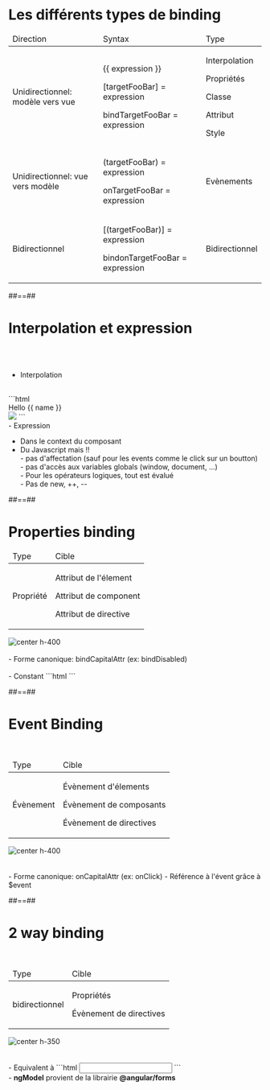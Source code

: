 <!-- .slide: class="sfeir-basic-slide" -->
# Les différents types de binding
<table>
    <thead>
        <tr>
            <td>Direction</td>
            <td>Syntax</td>
            <td>Type</td>
        </tr>
    </thead>
    <tbody>
        <tr>
            <td>Unidirectionnel: modèle vers vue</td>
            <td>
                <p>{{ expression }}</p>
                <p>[targetFooBar] = expression</p>
                <p>bindTargetFooBar = expression</p>
            </td>
            <td>
                <p>Interpolation</p>
                <p>Propriétés</p>
                <p>Classe</p>
                <p>Attribut</p>
                <p>Style</p>
            </td>
        </tr>
        <tr>
            <td>Unidirectionnel: vue vers modèle</td>
            <td>
                <p>(targetFooBar) = expression</p>
                <p>onTargetFooBar = expression</p>
            </td>
            <td>Evènements</td>
        </tr>
        <tr>
            <td>Bidirectionnel</td>
            <td>
                <p>[(targetFooBar)] = expression</p>
                <p>bindonTargetFooBar = expression</p>
            </td>
            <td>Bidirectionnel</td>
        </tr>
    </tbody>
</table>

##==##

<!-- .slide: class="sfeir-basic-slide" -->
# Interpolation et expression
<br><br>
- Interpolation
<br>
```html
<div>Hello {{ name }}</div>
<img src="{{ myUrl }}" />
```
<br>
- Expression
<ul>
    <li>Dans le context du composant</li>
    <li>Du Javascript mais !!<br>
        - pas d'affectation (sauf pour les events comme le click sur un boutton)<br>
        - pas d'accès aux variables globals (window, document, ...)<br>
        - Pour les opérateurs logiques, tout est évalué<br>
        - Pas de new, ++, --
    </li>
</ul>

##==##

<!-- .slide: class="sfeir-basic-slide" -->
# Properties binding
<div class="flex-row">
    <table>
        <thead>
            <tr>
                <td>Type</td>
                <td>Cible</td>
            </tr>
        </thead>
        <tbody>
            <tr>
                <td>Propriété</td>
                <td>
                    <p>Attribut de l'élement</p>
                    <p>Attribut de component</p>
                    <p>Attribut de directive</p>
                </td>
            </tr>
        </tbody>
    </table>
    <img alt="center h-400" src="assets/images/school/databinding/properties_binding.png"/>
</div>
<br>
- Forme canonique: bindCapitalAttr (ex: bindDisabled)<br><br>
- Constant
```html
<show-title [title]="'My title'"></show-title>
<show-title title="My title"></show-title>
```

##==##

<!-- .slide: class="sfeir-basic-slide" -->
# Event Binding
<br>
<div class="flex-row">
    <table>
        <thead>
            <tr>
                <td>Type</td>
                <td>Cible</td>
            </tr>
        </thead>
        <tbody>
            <tr>
                <td>Évènement</td>
                <td>
                    <p>Évènement d'élements</p>
                    <p>Évènement de composants</p>
                    <p>Évènement de directives</p>
                </td>
            </tr>
        </tbody>
    </table>
    <img alt="center h-400" src="assets/images/school/databinding/event_binding.png"/>
</div>
<br><br>
- Forme canonique: onCapitalAttr (ex: onClick)
- Référence à l'évent grâce à $event

##==##

<!-- .slide: class="sfeir-basic-slide" -->
# 2 way binding
<br>
<div class="flex-row">
    <table>
        <thead>
            <tr>
                <td>Type</td>
                <td>Cible</td>
            </tr>
        </thead>
        <tbody>
            <tr>
                <td>bidirectionnel</td>
                <td>
                    <p>Propriétés</p>
                    <p>Évènement de directives</p>
                </td>
            </tr>
        </tbody>
    </table>
    <img alt="center h-350" src="assets/images/school/databinding/two_way_binding.png"/>
</div>
<br><br>
- Equivalent à
```html
<input [ngModel]="firstname" (ngModelChange)="firstname = $event" />
```
<br>
- <strong>ngModel</strong> provient de la librairie <strong>@angular/forms</strong>



